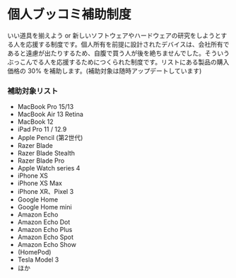 # 個人ブッコミ補助制度

いい道具を揃えよう or 新しいソフトウェアやハードウェアの研究をしようとする人を応援する制度です。個人所有を前提に設計されたデバイスは、会社所有であると遠慮が出たりするため、自腹で買う人が後を絶ちませんでした。そういうぶっこんでる人を応援するためにつくられた制度です。リストにある製品の購入価格の 30% を補助します。(補助対象は随時アップデートしています)

### 補助対象リスト

* MacBook Pro 15/13
* MacBook Air 13 Retina
* MacBook 12
* iPad Pro 11 / 12.9
* Apple Pencil (第2世代)
* Razer Blade
* Razer Blade Stealth
* Razer Blade Pro
* Apple Watch series 4
* iPhone XS
* iPhone XS Max
* iPhone XR、Pixel 3
* Google Home
* Google Home mini
* Amazon Echo
* Amazon Echo Dot
* Amazon Echo Plus
* Amazon Echo Spot
* Amazon Echo Show
* (HomePod)
* Tesla Model 3
* ほか